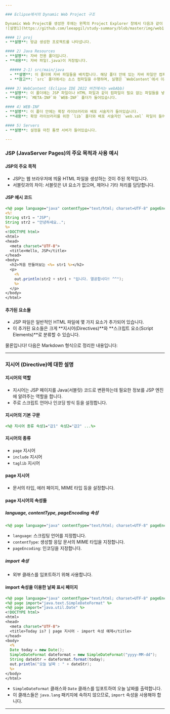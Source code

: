 ```yaml
---

### Eclipse에서의 Dynamic Web Project 구조

Dynamic Web Project를 생성한 후에는 왼쪽의 Project Explorer 창에서 다음과 같이 생성된 폴더들을 확인할 수 있습니다. 
![설명1](https://github.com/leeapgil/study-summary/blob/master/img/web1.PNG)

#### 1) proj
- **설명**: 방금 생성한 프로젝트를 나타냅니다.

#### 2) Java Resources
- **설명**: 자바 전용 폴더입니다.
- **내용**: 자바 파일(.java)이 저장됩니다.

  ##### 2-1) src/main/java
  - **설명**: 이 폴더에 자바 파일들을 배치합니다. 해당 폴더 안에 있는 자바 파일만 컴파일을 수행합니다.
  - **참고**: `src` 폴더에서는 소스 컴파일을 수행하며, 실행은 `WebContent`에서 이루어집니다.

#### 3) WebContent (Eclipse IDE 2022 버전에서는 webAbb)
- **설명**: 이 폴더에는 JSP 파일이나 HTML 파일과 같이 컴파일이 필요 없는 파일들을 넣어줍니다.
- **내용**: `META-INF`와 `WEB-INF` 폴더가 들어있습니다.

#### 4) WEB-INF
- **설명**: 이 폴더 안에는 확장 라이브러리와 배포 서술자가 들어있습니다.
- **내용**: 확장 라이브러리를 위한 `lib` 폴더와 배포 서술자인 `web.xml` 파일이 들어있습니다.

#### 5) Servers
- **설명**: 설정을 마친 톰캣 서버가 들어있습니다.

---
```

### JSP (JavaServer Pages)의 주요 목적과 사용 예시

#### JSP의 주요 목적
- JSP는 웹 브라우저에 띄울 HTML 파일을 생성하는 것이 주된 목적입니다.
- 서블릿과의 차이: 서블릿은 UI 요소가 없으며, 제어나 기타 처리를 담당합니다.

#### JSP 예시 코드
```jsp
<%@ page language="java" contentType="text/html; charset=UTF-8" pageEncoding="UTF-8"%>
<%!
String str1 = "JSP";
String str2 = "안녕하세요..";
%>
<!DOCTYPE html>
<html>
<head>
  <meta charset="UTF-8">
  <title>Hello, JSP</title>
</head>
<body>
  <h2>처음 만들어보는 <%= str1 %></h2>
  <p>
    <%
    out.println(str2 + str1 + "입니다. 열공합시다! ^^");
    %>
  </p>
</body>
</html>
```

#### 추가된 요소들
- JSP 파일은 일반적인 HTML 파일에 몇 가지 요소가 추가되어 있습니다.
- 이 추가된 요소들은 크게 **지시어(Directives)**와 **스크립트 요소(Script Elements)**로 분류할 수 있습니다.

물론입니다! 다음은 Markdown 형식으로 정리한 내용입니다:

---

### 지시어 (Directive)에 대한 설명

#### 지시어의 역할
- 지시어는 JSP 페이지를 Java(서블릿) 코드로 변환하는데 필요한 정보를 JSP 엔진에 알려주는 역할을 합니다.
- 주로 스크립트 언어나 인코딩 방식 등을 설정합니다.

####  지시어의 기본 구문
```jsp
<%@ 지시어 종류 속성1="값1" 속성2="값2" ...%>
```

#### 지시어의 종류
- `page` 지시어
- `include` 지시어
- `taglib` 지시어

#### page 지시어
- 문서의 타입, 에러 페이지, MIME 타입 등을 설정합니다.

#### page 지시어의 속성들
##### language, contentType, pageEncoding 속성
```jsp
<%@ page language="java" contentType="text/html; charset=UTF-8" pageEncoding="UTF-8"%>
```
- `language`: 스크립팅 언어를 지정합니다.
- `contentType`: 생성할 응답 문서의 MIME 타입을 지정합니다.
- `pageEncoding`: 인코딩을 지정합니다.

#####  import 속성
- 외부 클래스를 임포트하기 위해 사용합니다.

####  import 속성을 이용한 날짜 표시 페이지
```jsp
<%@ page language="java" contentType="text/html; charset=UTF-8" pageEncoding="UTF-8"%>
<%@ page import="java.text.SimpleDateFormat" %> 
<%@ page import="java.util.Date" %> 
<!DOCTYPE html>
<html>
<head>
  <meta charset="UTF-8">
  <title>Today is? | page 지시어 - import 속성 예제</title>
</head>
<body>
  <%
  Date today = new Date();
  SimpleDateFormat dateformat = new SimpleDateFormat("yyyy-MM-dd");
  String dateStr = dateformat.format(today);
  out.println("오늘 날짜 : " + dateStr);
  %>
</body>
</html>
```

- `SimpleDateFormat` 클래스와 `Date` 클래스를 임포트하여 오늘 날짜를 출력합니다.
- 이 클래스들은 `java.lang` 패키지에 속하지 않으므로, `import` 속성을 사용해야 합니다.

---

